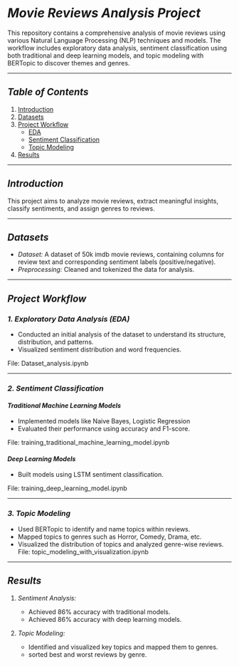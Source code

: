 # *Movie Reviews Analysis Project*  

This repository contains a comprehensive analysis of movie reviews using various Natural Language Processing (NLP) techniques and models. The workflow includes exploratory data analysis, sentiment classification using both traditional and deep learning models, and topic modeling with BERTopic to discover themes and genres.

---

## *Table of Contents*  
1. [Introduction](#introduction)  
2. [Datasets](#datasets)  
3. [Project Workflow](#project-workflow)  
    - [EDA](#1-exploratory-data-analysis-eda)  
    - [Sentiment Classification](#2-sentiment-classification)  
    - [Topic Modeling](#3-topic-modeling)  
5. [Results](#results)  
---

## *Introduction*  
This project aims to analyze movie reviews, extract meaningful insights, classify sentiments, and assign genres to reviews. 

---

## *Datasets*  
- *Dataset:* A dataset of 50k imdb movie reviews, containing columns for review text and corresponding sentiment labels (positive/negative).  
- *Preprocessing:* Cleaned and tokenized the data for analysis.  

---

## *Project Workflow*  

### *1. Exploratory Data Analysis (EDA)*  
- Conducted an initial analysis of the dataset to understand its structure, distribution, and patterns.  
- Visualized sentiment distribution and word frequencies.  

File: Dataset_analysis.ipynb  

---

### *2. Sentiment Classification*  

#### *Traditional Machine Learning Models*  
- Implemented models like Naive Bayes, Logistic Regression  
- Evaluated their performance using accuracy and F1-score.  

File: training_traditional_machine_learning_model.ipynb  

#### *Deep Learning Models*  
- Built models using LSTM sentiment classification.  
  

File: training_deep_learning_model.ipynb  

---

### *3. Topic Modeling*  
- Used BERTopic to identify and name topics within reviews.  
- Mapped topics to genres such as Horror, Comedy, Drama, etc.  
- Visualized the distribution of topics and analyzed genre-wise reviews.
  File: topic_modeling_with_visualization.ipynb   
---
## *Results*  
1. *Sentiment Analysis:*  
   - Achieved 86% accuracy with traditional models.  
   - Achieved 86% accuracy with deep learning models.  

2. *Topic Modeling:*  
   - Identified and visualized key topics and mapped them to genres.  
   - sorted best and worst reviews by genre.  
